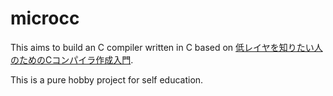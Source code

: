 # microcc

This aims to build an C compiler written in C based on [低レイヤを知りたい人のためのCコンパイラ作成入門](https://www.sigbus.info/compilerbook).

This is a pure hobby project for self education.
